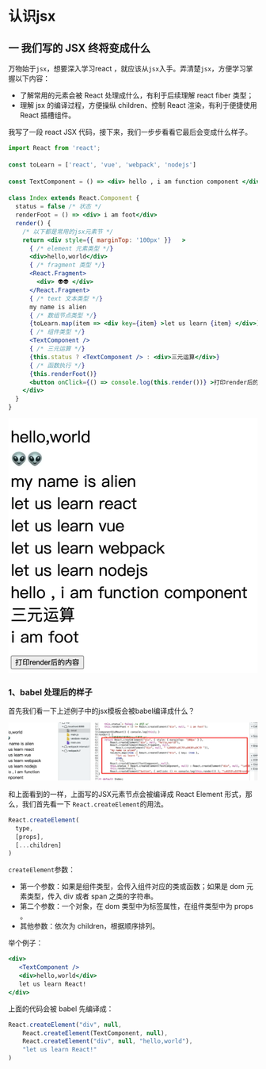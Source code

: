 # 认识jsx

## 一 我们写的 JSX 终将变成什么

万物始于`jsx`，想要深入学习react ，就应该从`jsx`入手。弄清楚`jsx`，方便学习掌握以下内容：

- 了解常用的元素会被 React 处理成什么，有利于后续理解 react fiber 类型；
- 理解 jsx 的编译过程，方便操纵 children、控制 React 渲染，有利于便捷使用 React 插槽组件。

我写了一段 react JSX 代码，接下来，我们一步步看看它最后会变成什么样子。

```jsx
import React from 'react';

const toLearn = ['react', 'vue', 'webpack', 'nodejs']

const TextComponent = () => <div> hello , i am function component </div>

class Index extends React.Component {
  status = false /* 状态 */
  renderFoot = () => <div> i am foot</div>
  render() {
    /* 以下都是常用的jsx元素节 */
    return <div style={{ marginTop: '100px' }}   >
      { /* element 元素类型 */}
      <div>hello,world</div>
      { /* fragment 类型 */}
      <React.Fragment>
        <div> 👽👽 </div>
      </React.Fragment>
      { /* text 文本类型 */}
      my name is alien
      { /* 数组节点类型 */}
      {toLearn.map(item => <div key={item} >let us learn {item} </div>)}
      { /* 组件类型 */}
      <TextComponent />
      { /* 三元运算 */}
      {this.status ? <TextComponent /> : <div>三元运算</div>}
      { /* 函数执行 */}
      {this.renderFoot()}
      <button onClick={() => console.log(this.render())} >打印render后的内容</button>
    </div>
  }
}
```

![渲染出来的效果](../../images/react-advance/01.png)

### 1、babel 处理后的样子

首先我们看一下上述例子中的jsx模板会被babel编译成什么？

![babel编译](../../images/react-advance/02.png)

和上面看到的一样，上面写的JSX元素节点会被编译成 React Element 形式，那么，我们首先看一下 `React.createElement`的用法。

```js
React.createElement(
  type,
  [props],
  [...children]
)
```
`createElement`参数：
- 第一个参数：如果是组件类型，会传入组件对应的类或函数；如果是 dom 元素类型，传入 div 或者 span 之类的字符串。
- 第二个参数：一个对象，在 dom 类型中为标签属性，在组件类型中为 props 。
- 其他参数：依次为 children，根据顺序排列。

举个例子：

```jsx
<div>
   <TextComponent />
   <div>hello,world</div>
   let us learn React!
</div>
```

上面的代码会被 babel 先编译成：
```js
React.createElement("div", null,
    React.createElement(TextComponent, null),
    React.createElement("div", null, "hello,world"),
    "let us learn React!"
)
```



